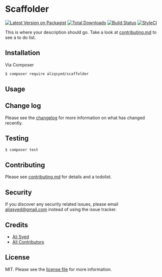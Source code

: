 # Scaffolder

[![Latest Version on Packagist][ico-version]][link-packagist]
[![Total Downloads][ico-downloads]][link-downloads]
[![Build Status][ico-travis]][link-travis]
[![StyleCI][ico-styleci]][link-styleci]

This is where your description should go. Take a look at [contributing.md](contributing.md) to see a to do list.

## Installation

Via Composer

``` bash
$ composer require aliqsyed/scaffolder
```

## Usage

## Change log

Please see the [changelog](changelog.md) for more information on what has changed recently.

## Testing

``` bash
$ composer test
```

## Contributing

Please see [contributing.md](contributing.md) for details and a todolist.

## Security

If you discover any security related issues, please email aliqsyed@gmail.com instead of using the issue tracker.

## Credits

- [Ali Syed][link-author]
- [All Contributors][link-contributors]

## License

MIT. Please see the [license file](license.md) for more information.

[ico-version]: https://img.shields.io/packagist/v/aliqsyed/scaffolder.svg?style=flat-square
[ico-downloads]: https://img.shields.io/packagist/dt/aliqsyed/scaffolder.svg?style=flat-square
[ico-travis]: https://img.shields.io/travis/aliqsyed/scaffolder/master.svg?style=flat-square
[ico-styleci]: https://styleci.io/repos/12345678/shield

[link-packagist]: https://packagist.org/packages/aliqsyed/scaffolder
[link-downloads]: https://packagist.org/packages/aliqsyed/scaffolder
[link-travis]: https://travis-ci.org/aliqsyed/scaffolder
[link-styleci]: https://styleci.io/repos/12345678
[link-author]: https://github.com/aliqsyed
[link-contributors]: ../../contributors
